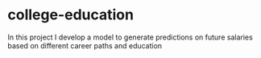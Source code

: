 # college-education
In this project I develop a model to generate predictions on future salaries based on different career paths and education
